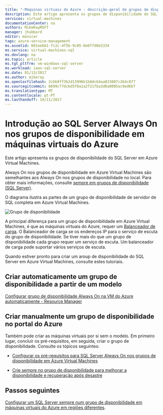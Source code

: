```yaml
---
title: "-Máquinas virtuais do Azure - descrição-geral de grupos de disponibilidade do SQL Server | Microsoft Docs"
description: Este artigo apresenta os grupos de disponibilidade do SQL Server em virtual machines do Azure.
services: virtual-machines
documentationCenter: na
authors: MikeRayMSFT
manager: jhubbard
editor: monicar
tags: azure-service-management
ms.assetid: 601eebb1-fc2c-4f5b-9c05-0e6ffd0e5334
ms.service: virtual-machines-sql
ms.devlang: na
ms.topic: article
ms.tgt_pltfrm: vm-windows-sql-server
ms.workload: iaas-sql-server
ms.date: 01/13/2017
ms.author: mikeray
ms.openlocfilehash: 2cbb9ff3b2d13996b1b8dc64aa833807c264c877
ms.sourcegitcommit: 6699c77dcbd5f8a1a2f21fba3d0a0005ac9ed6b7
ms.translationtype: MT
ms.contentlocale: pt-PT
ms.lasthandoff: 10/11/2017
---
```

# <a name="introducing-sql-server-always-on-availability-groups-on-azure-virtual-machines"></a>Introdução ao SQL Server Always On nos grupos de disponibilidade em máquinas virtuais do Azure #

Este artigo apresenta os grupos de disponibilidade do SQL Server em Azure Virtual Machines. 

Always On nos grupos de disponibilidade em Azure Virtual Machines são semelhantes aos Always On nos grupos de disponibilidade no local. Para obter mais informações, consulte [sempre em grupos de disponibilidade (SQL Server)](http://msdn.microsoft.com/library/hh510230.aspx). 

O diagrama ilustra as partes de um grupo de disponibilidade de servidor de SQL completa em Azure Virtual Machines.

![Grupo de disponibilidade](./media/virtual-machines-windows-portal-sql-availability-group-tutorial/00-EndstateSampleNoELB.png)

A principal diferença para um grupo de disponibilidade em Azure Virtual Machines, é que as máquinas virtuais do Azure, requer um [Balanceador de carga](../../../load-balancer/load-balancer-overview.md). O Balanceador de carga se os endereços IP para o serviço de escuta do grupo de disponibilidade. Se tiver mais do que um grupo de disponibilidade cada grupo requer um serviço de escuta. Um balanceador de carga pode suportar vários serviços de escuta.

Quando estiver pronto para criar um aroup de disponibilidade do SQL Server em Azure Virtual Machines, consulte estes tutoriais.

## <a name="automatically-create-an-availability-group-from-a-template"></a>Criar automaticamente um grupo de disponibilidade a partir de um modelo

[Configurar grupo de disponibilidade Always On na VM do Azure automaticamente - Resource Manager](virtual-machines-windows-portal-sql-alwayson-availability-groups.md)

## <a name="manually-create-an-availability-group-in-azure-portal"></a>Criar manualmente um grupo de disponibilidade no portal do Azure

Também pode criar as máquinas virtuais por si sem o modelo. Em primeiro lugar, concluir os pré-requisitos, em seguida, criar o grupo de disponibilidade. Consulte os tópicos seguintes: 

- [Configurar os pré-requisitos para SQL Server Always On nos grupos de disponibilidade em Azure Virtual Machines](virtual-machines-windows-portal-sql-availability-group-prereq.md)

- [Crie sempre no grupo de disponibilidade para melhorar a disponibilidade e recuperação após desastre](virtual-machines-windows-portal-sql-availability-group-tutorial.md)

## <a name="next-steps"></a>Passos seguintes

[Configurar um SQL Server sempre num grupo de disponibilidade em máquinas virtuais do Azure em regiões diferentes](virtual-machines-windows-portal-sql-availability-group-dr.md).
